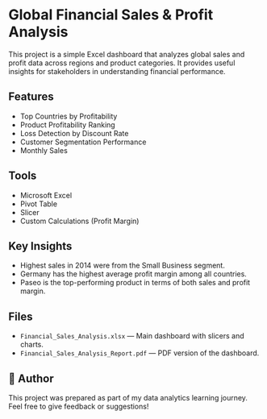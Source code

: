 # Global Financial Sales & Profit Analysis

This project is a simple Excel dashboard that analyzes global sales and profit data across regions and product categories. It provides useful insights for stakeholders in understanding financial performance.

## Features
- Top Countries by Profitability
- Product Profitability Ranking
- Loss Detection by Discount Rate
- Customer Segmentation Performance
- Monthly Sales

## Tools
- Microsoft Excel
- Pivot Table
- Slicer
- Custom Calculations (Profit Margin)

## Key Insights
- Highest sales in 2014 were from the Small Business segment.
- Germany has the highest average profit margin among all countries.
- Paseo is the top-performing product in terms of both sales and profit margin.

## Files
- `Financial_Sales_Analysis.xlsx` — Main dashboard with slicers and charts.
- `Financial_Sales_Analysis_Report.pdf` — PDF version of the dashboard.

## 📝 Author
This project was prepared as part of my data analytics learning journey. Feel free to give feedback or suggestions!
